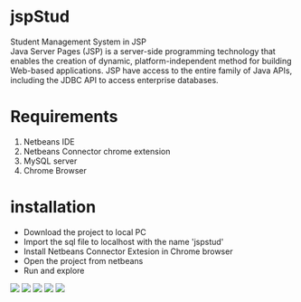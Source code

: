 # jspStud
Student Management System in JSP <br>
Java Server Pages (JSP) is a server-side programming technology that enables the creation of dynamic, platform-independent method for building Web-based applications. JSP have access to the entire family of Java APIs, including the JDBC API to access enterprise databases.

# Requirements
1. Netbeans IDE
2. Netbeans Connector chrome extension
3. MySQL server
4. Chrome Browser

# installation
* Download the project to local PC
* Import the sql file to localhost with the name 'jspstud'
* Install Netbeans Connector Extesion in Chrome browser
* Open the project from netbeans
* Run and explore

<img src="https://user-images.githubusercontent.com/14232865/114006945-8da01a00-9869-11eb-8d90-afa0ace17e36.png"/>
<img src="https://user-images.githubusercontent.com/14232865/114007160-c50ec680-9869-11eb-92d8-6fb21ff70b2a.png"/>
<img src="https://user-images.githubusercontent.com/14232865/114007196-cc35d480-9869-11eb-86af-104d7ddc1286.png"/>
<img src="https://user-images.githubusercontent.com/14232865/114007221-d22bb580-9869-11eb-94eb-81888cea0537.png"/>
<img src="https://user-images.githubusercontent.com/14232865/114007239-d657d300-9869-11eb-869d-a5cc441aeffa.png"/>


